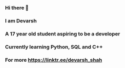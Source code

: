 ### Hi there 👋
### I am Devarsh
### A 17 year old student aspiring to be a developer
### Currently learning Python, SQL and C++ 
### For more https://linktr.ee/devarsh_shah

<!--
**devarsh3184/devarsh3184** is a ✨ _special_ ✨ repository because its `README.md` (this file) appears on your GitHub profile.

Here are some ideas to get you started:

- 🔭 I’m currently working on 
- 🌱 I’m currently learning ...
- 👯 I’m looking to collaborate on ...
- 🤔 I’m looking for help with ...
- 💬 Ask me about ...
- 📫 How to reach me: 
- 😄 Pronouns: he/him
- ⚡ Fun fact: All facts are fun
>
